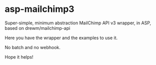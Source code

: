 # asp-mailchimp3
Super-simple, minimum abstraction MailChimp API v3 wrapper, in ASP, based on drewm/mailchimp-api

Here you have the wrapper and the examples to use it.

No batch and no webhook.

Hope it helps!
